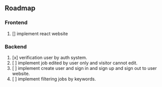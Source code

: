 

## Roadmap

### Frontend
1. [] implement react website

### Backend

1. [x] verification user by auth system.
2. [ ] implement job edited by user only and visitor cannot edit.
3. [ ] implement create user and sign in and sign up and sign out to user website.
4. [ ] implement filtering jobs by keywords.